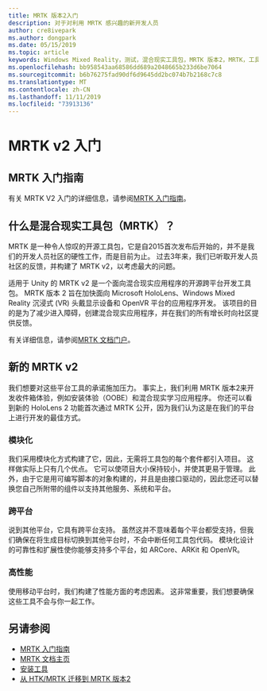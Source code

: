 ```yaml
---
title: MRTK 版本2入门
description: 对于对利用 MRTK 感兴趣的新开发人员
author: cre8ivepark
ms.author: dongpark
ms.date: 05/15/2019
ms.topic: article
keywords: Windows Mixed Reality，测试，混合现实工具包，MRTK 版本2，MRTK，工具，SDK，HoloLens，HoloLens 2
ms.openlocfilehash: bb958543aa68586dd689a2048665b233d6be7064
ms.sourcegitcommit: b6b76275fad90df6d9645dd2bc074b7b2168c7c8
ms.translationtype: MT
ms.contentlocale: zh-CN
ms.lasthandoff: 11/11/2019
ms.locfileid: "73913136"
---
```

# <a name="getting-started-with-mrtk-v2"></a>MRTK v2 入门

## <a name="mrtk-getting-started-guide"></a>MRTK 入门指南
有关 MRTK V2 入门的详细信息，请参阅[MRTK 入门指南](https://microsoft.github.io/MixedRealityToolkit-Unity/Documentation/GettingStartedWithTheMRTK.html)。

## <a name="what-is-mixed-reality-toolkit-mrtk"></a>什么是混合现实工具包（MRTK）？
MRTK 是一种令人惊叹的开源工具包，它是自2015首次发布后开始的，并不是我们的开发人员社区的硬性工作，而是目前为止。 过去3年来，我们已听取开发人员社区的反馈，并构建了 MRTK v2，以考虑最大的问题。  

适用于 Unity 的 MRTK v2 是一个面向混合现实应用程序的开源跨平台开发工具包。  MRTK 版本 2 旨在加快面向 Microsoft HoloLens、Windows Mixed Reality 沉浸式 (VR) 头戴显示设备和 OpenVR 平台的应用程序开发。 该项目的目的是为了减少进入障碍，创建混合现实应用程序，并在我们的所有增长时向社区提供反馈。 

有关详细信息，请参阅[MRTK 文档门户](https://microsoft.github.io/MixedRealityToolkit-Unity/README.html)。

## <a name="new-with-mrtk-v2"></a>新的 MRTK v2
我们想要对这些平台工具的承诺施加压力。  事实上，我们利用 MRTK 版本2来开发收件箱体验，例如安装体验（OOBE）和混合现实学习应用程序。  你还可以看到新的 HoloLens 2 功能首次通过 MRTK 公开，因为我们认为这是在我们的平台上进行开发的最佳方式。 

### <a name="modular"></a>模块化
我们采用模块化方式构建了它，因此，无需将工具包的每个套件都引入项目。  这样做实际上只有几个优点。  它可以使项目大小保持较小，并使其更易于管理。  此外，由于它是用可编写脚本的对象构建的，并且是由接口驱动的，因此您还可以替换您自己所附带的组件以支持其他服务、系统和平台。

### <a name="cross-platform"></a>跨平台
说到其他平台，它具有跨平台支持。  虽然这并不意味着每个平台都受支持，但我们确保在将生成目标切换到其他平台时，不会中断任何工具包代码。  模块化设计的可靠性和扩展性使你能够支持多个平台，如 ARCore、ARKit 和 OpenVR。

### <a name="performant"></a>高性能
使用移动平台时，我们构建了性能方面的考虑因素。  这非常重要，我们想要确保这些工具不会与你一起工作。

## <a name="see-also"></a>另请参阅
* [MRTK 入门指南](https://microsoft.github.io/MixedRealityToolkit-Unity/Documentation/GettingStartedWithTheMRTK.html)
* [MRTK 文档主页](https://microsoft.github.io/MixedRealityToolkit-Unity/README.html)
* [安装工具](install-the-tools.md)
* [从 HTK/MRTK 迁移到 MRTK 版本2](https://microsoft.github.io/MixedRealityToolkit-Unity/Documentation/HTKToMRTKPortingGuide.html)
